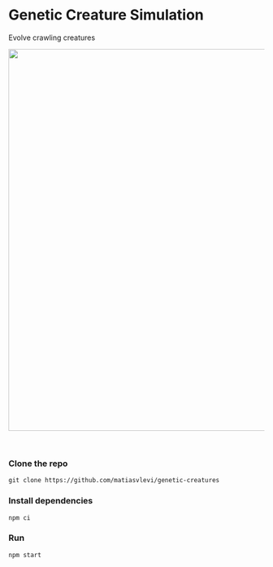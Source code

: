 # Genetic Creature Simulation

Evolve crawling creatures 

<p align="center">
 <img width="750px" src="https://i.ibb.co/FXTKvzq/crawling-creatures.png">
</p>

<br/>

### Clone the repo

```
git clone https://github.com/matiasvlevi/genetic-creatures
```

### Install dependencies

```
npm ci
```

### Run

```
npm start
```
